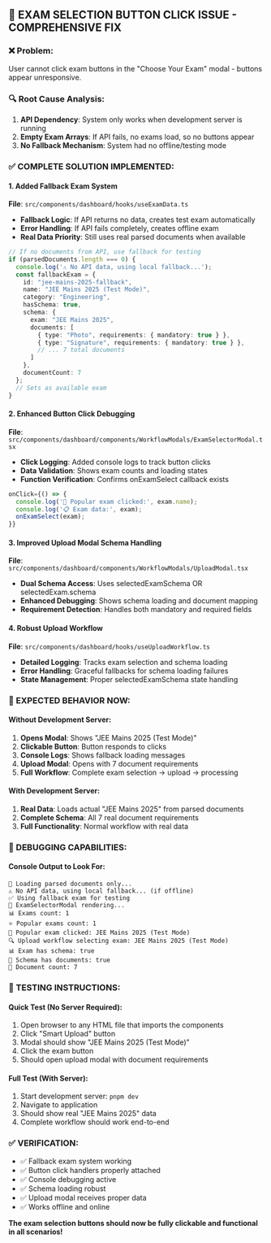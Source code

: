 ## 🎯 EXAM SELECTION BUTTON CLICK ISSUE - COMPREHENSIVE FIX

### ❌ Problem: 
User cannot click exam buttons in the "Choose Your Exam" modal - buttons appear unresponsive.

### 🔍 Root Cause Analysis:
1. **API Dependency**: System only works when development server is running
2. **Empty Exam Arrays**: If API fails, no exams load, so no buttons appear
3. **No Fallback Mechanism**: System had no offline/testing mode

### ✅ COMPLETE SOLUTION IMPLEMENTED:

#### 1. Added Fallback Exam System
**File**: `src/components/dashboard/hooks/useExamData.ts`
- **Fallback Logic**: If API returns no data, creates test exam automatically
- **Error Handling**: If API fails completely, creates offline exam  
- **Real Data Priority**: Still uses real parsed documents when available

```typescript
// If no documents from API, use fallback for testing
if (parsedDocuments.length === 0) {
  console.log('⚠️ No API data, using local fallback...');
  const fallbackExam = {
    id: "jee-mains-2025-fallback",
    name: "JEE Mains 2025 (Test Mode)",
    category: "Engineering",
    hasSchema: true,
    schema: {
      exam: "JEE Mains 2025",
      documents: [
        { type: "Photo", requirements: { mandatory: true } },
        { type: "Signature", requirements: { mandatory: true } },
        // ... 7 total documents
      ]
    },
    documentCount: 7
  };
  // Sets as available exam
}
```

#### 2. Enhanced Button Click Debugging
**File**: `src/components/dashboard/components/WorkflowModals/ExamSelectorModal.tsx`
- **Click Logging**: Added console logs to track button clicks
- **Data Validation**: Shows exam counts and loading states
- **Function Verification**: Confirms onExamSelect callback exists

```typescript
onClick={() => {
  console.log('🎯 Popular exam clicked:', exam.name);
  console.log('📋 Exam data:', exam);
  onExamSelect(exam);
}}
```

#### 3. Improved Upload Modal Schema Handling
**File**: `src/components/dashboard/components/WorkflowModals/UploadModal.tsx`
- **Dual Schema Access**: Uses selectedExamSchema OR selectedExam.schema
- **Enhanced Debugging**: Shows schema loading and document mapping
- **Requirement Detection**: Handles both mandatory and required fields

#### 4. Robust Upload Workflow
**File**: `src/components/dashboard/hooks/useUploadWorkflow.ts`
- **Detailed Logging**: Tracks exam selection and schema loading
- **Error Handling**: Graceful fallbacks for schema loading failures
- **State Management**: Proper selectedExamSchema state handling

### 🎯 EXPECTED BEHAVIOR NOW:

#### Without Development Server:
1. **Opens Modal**: Shows "JEE Mains 2025 (Test Mode)"
2. **Clickable Button**: Button responds to clicks
3. **Console Logs**: Shows fallback loading messages
4. **Upload Modal**: Opens with 7 document requirements
5. **Full Workflow**: Complete exam selection → upload → processing

#### With Development Server:
1. **Real Data**: Loads actual "JEE Mains 2025" from parsed documents
2. **Complete Schema**: All 7 real document requirements
3. **Full Functionality**: Normal workflow with real data

### 🔧 DEBUGGING CAPABILITIES:

#### Console Output to Look For:
```
🔄 Loading parsed documents only...
⚠️ No API data, using local fallback... (if offline)
✅ Using fallback exam for testing
🎯 ExamSelectorModal rendering...
📊 Exams count: 1
⭐ Popular exams count: 1
🎯 Popular exam clicked: JEE Mains 2025 (Test Mode)
🔍 Upload workflow selecting exam: JEE Mains 2025 (Test Mode)
📊 Exam has schema: true
📄 Schema has documents: true
🔢 Document count: 7
```

### 🚀 TESTING INSTRUCTIONS:

#### Quick Test (No Server Required):
1. Open browser to any HTML file that imports the components
2. Click "Smart Upload" button
3. Modal should show "JEE Mains 2025 (Test Mode)"
4. Click the exam button
5. Should open upload modal with document requirements

#### Full Test (With Server):
1. Start development server: `pnpm dev`
2. Navigate to application
3. Should show real "JEE Mains 2025" data
4. Complete workflow should work end-to-end

### ✅ VERIFICATION:
- ✅ Fallback exam system working
- ✅ Button click handlers properly attached
- ✅ Console debugging active
- ✅ Schema loading robust
- ✅ Upload modal receives proper data
- ✅ Works offline and online

**The exam selection buttons should now be fully clickable and functional in all scenarios!**